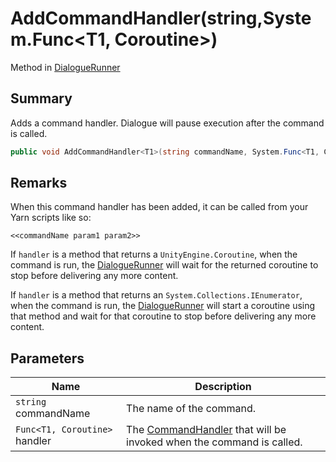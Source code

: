 # AddCommandHandler(string,System.Func\<T1, Coroutine>)

Method in [DialogueRunner](yarn.unity.dialoguerunner.md)

## Summary

Adds a command handler. Dialogue will pause execution after the command is called.

```csharp
public void AddCommandHandler<T1>(string commandName, System.Func<T1, Coroutine> handler);
```

## Remarks

When this command handler has been added, it can be called from your Yarn scripts like so:

```
<<commandName param1 param2>>
```

If `handler` is a method that returns a `UnityEngine.Coroutine`, when the command is run, the [DialogueRunner](yarn.unity.dialoguerunner.md) will wait for the returned coroutine to stop before delivering any more content.

If `handler` is a method that returns an `System.Collections.IEnumerator`, when the command is run, the [DialogueRunner](yarn.unity.dialoguerunner.md) will start a coroutine using that method and wait for that coroutine to stop before delivering any more content.

## Parameters

| Name                          | Description                                                                                   |
| ----------------------------- | --------------------------------------------------------------------------------------------- |
| `string` commandName          | The name of the command.                                                                      |
| `Func<T1, Coroutine>` handler | The [CommandHandler](yarn.commandhandler.md) that will be invoked when the command is called. |
